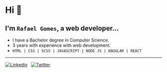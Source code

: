 # Hi 👋

## I'm `Rafael Gomes`, a web developer... 

* I have a Bachelor degree in Computer Science.
* 3 years with experience with web development.
* `HTML | CSS | SCSS | JAVASCRIPT | NODE JS | ANGULAR | REACT`

<hr>

[![Linkedin](https://camo.githubusercontent.com/397ddd713090412d4d41e846fcc818ad60b5f22f/68747470733a2f2f696d672e736869656c64732e696f2f62616467652f2d4c696e6b6564496e2d626c75653f7374796c653d666c61742d737175617265266c6f676f3d4c696e6b6564696e266c6f676f436f6c6f723d7768697465266c696e6b3d68747470733a2f2f7777772e6c696e6b6564696e2e636f6d2f696e2f756269726174616e66736f617265732f)](https://www.linkedin.com/in/rafaelgcaldas/)
&nbsp;
[![Twitter](https://camo.githubusercontent.com/1f1564d50da4e40ef6200c2f93e8c2211c311107/68747470733a2f2f696d672e736869656c64732e696f2f62616467652f2d547769747465722d3163613066313f7374796c653d666c61742d737175617265266c6162656c436f6c6f723d316361306631266c6f676f3d74776974746572266c6f676f436f6c6f723d7768697465266c696e6b3d68747470733a2f2f747769747465722e636f6d2f6c676462697474656e636f757274)](https://twitter.com/2Rafaelzinho)

<!--
**rafaelgcaldas/rafaelgcaldas** is a ✨ _special_ ✨ repository because its `README.md` (this file) appears on your GitHub profile.

Here are some ideas to get you started:

- 🔭 I’m currently working on ...
- 🌱 I’m currently learning ...
- 👯 I’m looking to collaborate on ...
- 🤔 I’m looking for help with ...
- 💬 Ask me about ...
- 📫 How to reach me: ...
- 😄 Pronouns: ...
- ⚡ Fun fact: ...
-->


